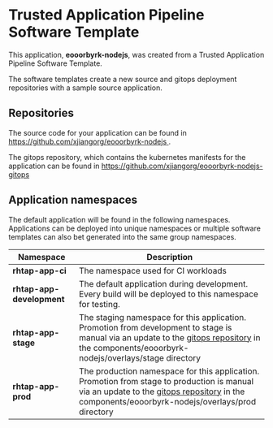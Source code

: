 # Trusted Application Pipeline Software Template

This application, **eooorbyrk-nodejs**, was created from a Trusted Application Pipeline Software Template.

The software templates create a new source and gitops deployment repositories with a sample source application. 

## Repositories

The source code for your application can be found in [https://github.com/xjiangorg/eooorbyrk-nodejs ](https://github.com/xjiangorg/eooorbyrk-nodejs ).
 
The gitops repository, which contains the kubernetes manifests for the application can be found in 
[https://github.com/xjiangorg/eooorbyrk-nodejs-gitops ](https://github.com/xjiangorg/eooorbyrk-nodejs-gitops ) 

## Application namespaces 

The default application will be found in the following namespaces. Applications can be deployed into unique namespaces or multiple software templates can also bet generated into the same group namespaces.  

|  Namespace   |  Description   |  
| -------- | -------- |
| **rhtap-app-ci** | The namespace used for CI workloads |
| **rhtap-app-development** | The default application during development. Every build will be deployed to this namespace for testing. |
| **rhtap-app-stage** | The staging namespace for this application. Promotion from development to stage is manual via an update to the [gitops repository](https://github.com/xjiangorg/eooorbyrk-nodejs-gitops ) in the components/eooorbyrk-nodejs/overlays/stage directory |
| **rhtap-app-prod** | The production namespace for this application. Promotion from stage to production is manual via an update to the [gitops repository](https://github.com/xjiangorg/eooorbyrk-nodejs-gitops ) in the components/eooorbyrk-nodejs/overlays/prod directory |